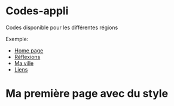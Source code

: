 # Codes-appli
Codes disponible pour les différentes régions

Exemple:
<!-- Menu de navigation du site -->
<ul class="navbar">
  <li><a href="index.html">Home page</a>
  <li><a href="reflexions.html">Réflexions</a>
  <li><a href="ville.html">Ma ville</a>
  <li><a href="liens.html">Liens</a>
</ul>

<!-- Contenu principal -->
<h1>Ma première page avec du style</h1>
